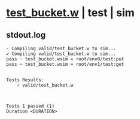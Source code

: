 # [test_bucket.w](../../../../examples/tests/valid/test_bucket.w) | test | sim

## stdout.log
```log
- Compiling valid/test_bucket.w to sim...
✔ Compiling valid/test_bucket.w to sim...
pass ─ test_bucket.wsim » root/env0/test:put
pass ─ test_bucket.wsim » root/env1/test:get
 

Tests Results:
    ✓ valid/test_bucket.w



Tests 1 passed (1) 
Duration <DURATION>

```

